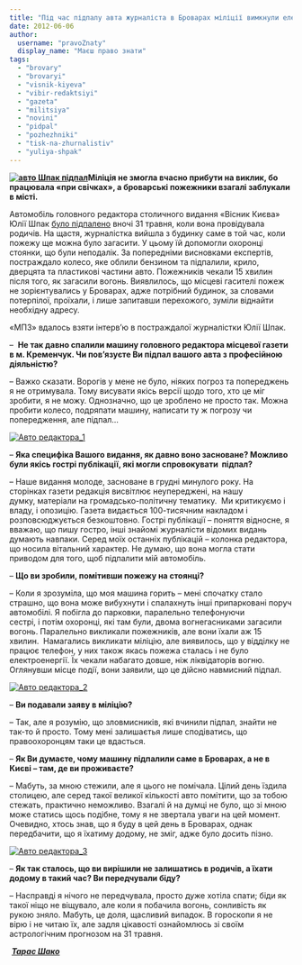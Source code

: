 ```yaml
---
title: "Під час підпалу авта журналіста в Броварах міліції вимкнули електрику"
date: 2012-06-06
author: 
  username: "pravoZnaty"
  display_name: "Маєш право знати"
tags: 
  - "brovary"
  - "brovaryi"
  - "visnik-kiyeva"
  - "vibir-redaktsiyi"
  - "gazeta"
  - "militsiya"
  - "novini"
  - "pidpal"
  - "pozhezhniki"
  - "tisk-na-zhurnalistiv"
  - "yuliya-shpak"
---
```


**[![](https://mpz.brovary.org/wp-content/uploads/2012/06/IMG_0971.jpg "авто Шпак підпал")](https://mpz.brovary.org/wp-content/uploads/2012/06/IMG_0971.jpg)Міліція не змогла вчасно прибути на виклик, бо працювала «при свічках», а броварські пожежники взагалі заблукали в місті.**

Автомобіль головного редактора столичного видання «Вісник Києва» Юлії Шпак [було підпалено](https://mpz.brovary.org/u-brovarah-pidpalili-avto-redaktora-gazeti/) вночі 31 травня, коли вона провідувала родичів. На щастя, журналістка вийшла з будинку саме в той час, коли пожежу ще можна було загасити. У цьому їй допомогли охоронці стоянки, що були неподалік. За попередніми висновками експертів, постраждало колесо, яке облили бензином та підпалили, крило, дверцята та пластикові частини авто. Пожежників чекали 15 хвилин після того, як загасили вогонь. Виявлилось, що місцеві гасителі пожеж не зорієнтувались у Броварах, адже потрібний будинок, за словами потерпілої, проїхали, і лише запитавши перехожого, зуміли віднайти необхідну адресу.

«МПЗ» вдалось взяти інтерв’ю в постраждалої журналістки Юлії Шпак.

–  **Не так давно спалили машину головного редактора місцевої газети в м. Кременчук. Чи пов’язуєте Ви підпал вашого авта з професійною діяльністю?**

– Важко сказати. Ворогів у мене не було, ніяких погроз та попереджень я не отримувала. Тому висувати якісь версії щодо того, хто це міг зробити, я не можу. Однозначно, що це зроблено не просто так. Можна пробити колесо, подряпати машину, написати ту ж погрозу чи попередження, але підпал…

[![](https://mpz.brovary.org/wp-content/uploads/2012/06/Avto-redaktora_1.jpg "Авто редактора_1")](https://mpz.brovary.org/wp-content/uploads/2012/06/Avto-redaktora_1.jpg)

– **Яка специфіка Вашого видання, як давно воно засноване? Можливо були якісь гострі публікації, які могли спровокувати  підпал?**

– Наше видання молоде, засноване в грудні минулого року. На сторінках газети редакція висвітлює неупереджені, на нашу думку, матеріали на громадсько-політичну тематику.  Ми критикуємо і владу, і опозицію. Газета видається 100-тисячним накладом і розповсюджується безкоштовно. Гострі публікації – поняття відносне, я вважаю, що пишу гостро, інші знайомі журналісти відомих видань думають навпаки. Серед моїх останніх публікацій – колонка редактора, що носила вітальний характер. Не думаю, що вона могла стати приводом для того, щоб підпалити мій автомобіль.

– **Що ви зробили, помітивши пожежу на стоянці?**

– Коли я зрозуміла, що моя машина горить – мені спочатку стало страшно, що вона може вибухнути і спалахнуть інші припарковані поруч автомобілі. Я побігла до парковки, паралельно телефонуючи сестрі, і потім охоронці, які там були, двома вогнегасниками загасили вогонь. Паралельно викликали пожежників, але вони їхали аж 15 хвилин.  Намагались викликати міліцію, але виявилось, що у відділку не працює телефон, у них також якась пожежа сталась і не було електроенергії. Їх чекали набагато довше, ніж ліквідаторів вогню. Оглянувши місце події, вони заявили, що це дійсно навмисний підпал.

[![](https://mpz.brovary.org/wp-content/uploads/2012/06/Avto-redaktora_2.jpg "Авто редактора_2")](https://mpz.brovary.org/wp-content/uploads/2012/06/Avto-redaktora_2.jpg)

– **Ви подавали заяву в міліцію?**

– Так, але я розумію, що зловмисників, які вчинили підпал, знайти не так-то й просто. Тому мені залишаєтья лише сподіватись, що правоохоронцям таки це вдасться.

– **Як Ви думаєте, чому машину підпалили саме в Броварах, а не в Києві – там, де ви проживаєте?**

– Мабуть, за мною стежили, але я цього не помічала. Цілий день їздила столицею, але серед такої великої кількості авто помітити, що за тобою стежать, практично неможливо. Взагалі й на думці не було, що зі мною може статись щось подібне, тому я не звертала уваги на цей момент. Очевидно, хтось знав, що я буду в цей день в Броварах, однак передбачити, що я їхатиму додому, не зміг, адже було досить пізно.

[![](https://mpz.brovary.org/wp-content/uploads/2012/06/Avto-redaktora_3.jpg "Авто редактора_3")](https://mpz.brovary.org/wp-content/uploads/2012/06/Avto-redaktora_3.jpg)

– **Як так сталось, що ви вирішили не залишатись в родичів, а їхати додому в такий час? Ви передчували біду?**

– Насправді я нічого не передчувала, просто дуже хотіла спати; біди як такої ніщо не віщувало, але коли я побачила вогонь, сонливість як рукою зняло. Мабуть, це доля, щасливий випадок. В гороскопи я не вірю і не читаю їх, але задля цікавості ознайомлюсь зі своїм астрологічним прогнозом на 31 травня.

 [](https://mpz.brovary.org/author/shako/)_**[Тарас Шако](https://mpz.brovary.org/author/shako/)**_
